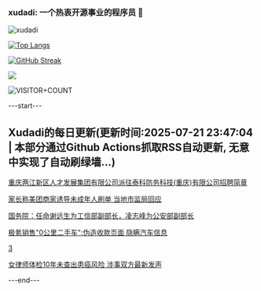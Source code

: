 ### xudadi: 一个热衷开源事业的程序员 👋

![xudadi](https://github-readme-stats-git-masterorgs-github-readme-stats-team.vercel.app/api?username=xudadi)

[![Top Langs](https://github-readme-stats.vercel.app/api/top-langs/?username=xudadi)](https://github.com/anuraghazra/github-readme-stats)

[![GitHub Streak](https://streak-stats.demolab.com?user=xudadi&locale=zh_Hans)](https://git.io/streak-stats)

![](https://raw.githubusercontent.com/xudadi/xudadi/main/assets/github-contribution-grid-snake.svg)

![VISITOR+COUNT](https://komarev.com/ghpvc/?username=xudadi&label=VISITOR+COUNT)


---start---

## Xudadi的每日更新(更新时间:2025-07-21 23:47:04 | 本部分通过Github Actions抓取RSS自动更新, 无意中实现了自动刷绿墙...)

[重庆两江新区人才发展集团有限公司派往泰科防务科技(重庆)有限公司招聘简章](https://www.gongkaoleida.com/article/2522568)

[家长称美团商家诱导未成年人刷单 当地市监局回应](https://m.163.com/news/article/K50RUEL0053469M5.html)

[国务院：任命谢远生为工信部副部长，凌志峰为公安部副部长](https://m.163.com/news/article/K50R2ON70534A4SC.html)

[极氪销售"0公里二手车":伪造收款页面 隐瞒汽车信息](https://m.163.com/news/article/K50PF8C30519DL8R.html)

[3](https://m.163.com/touch/news/sub/domestic)

[女律师体检10年未查出患癌风险 涉事双方最新发声](https://m.163.com/news/article/K50O7L0A05129QAF.html)

---end---
